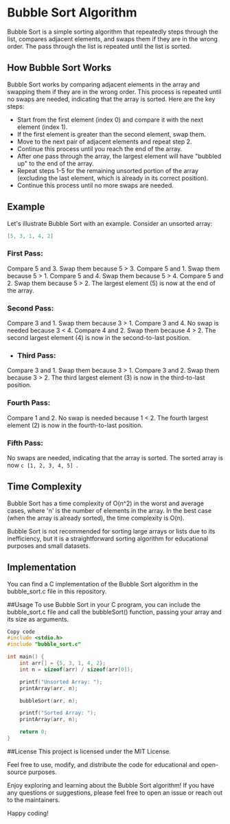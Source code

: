 # Bubble Sort Algorithm

Bubble Sort is a simple sorting algorithm that repeatedly steps through the list, compares adjacent elements, and swaps them if they are in the wrong order. The pass through the list is repeated until the list is sorted.

## How Bubble Sort Works

Bubble Sort works by comparing adjacent elements in the array and swapping them if they are in the wrong order. This process is repeated until no swaps are needed, indicating that the array is sorted. Here are the key steps:

- Start from the first element (index 0) and compare it with the next element (index 1).
- If the first element is greater than the second element, swap them.
- Move to the next pair of adjacent elements and repeat step 2.
- Continue this process until you reach the end of the array.
- After one pass through the array, the largest element will have "bubbled up" to the end of the array.
- Repeat steps 1-5 for the remaining unsorted portion of the array (excluding the last element, which is already in its correct position).
- Continue this process until no more swaps are needed.

## Example

Let's illustrate Bubble Sort with an example. Consider an unsorted array:

```c
[5, 3, 1, 4, 2]
```
### First Pass:

Compare 5 and 3. Swap them because 5 > 3.
Compare 5 and 1. Swap them because 5 > 1.
Compare 5 and 4. Swap them because 5 > 4.
Compare 5 and 2. Swap them because 5 > 2.
The largest element (5) is now at the end of the array.

### Second Pass:

Compare 3 and 1. Swap them because 3 > 1.
Compare 3 and 4. No swap is needed because 3 < 4.
Compare 4 and 2. Swap them because 4 > 2.
The second largest element (4) is now in the second-to-last position.

- ### Third Pass:

Compare 3 and 1. Swap them because 3 > 1.
Compare 3 and 2. Swap them because 3 > 2.
The third largest element (3) is now in the third-to-last position.

### Fourth Pass:

Compare 1 and 2. No swap is needed because 1 < 2.
The fourth largest element (2) is now in the fourth-to-last position.

### Fifth Pass:

No swaps are needed, indicating that the array is sorted.
The sorted array is now ```c [1, 2, 3, 4, 5] ```.

## Time Complexity
Bubble Sort has a time complexity of O(n^2) in the worst and average cases, where 'n' is the number of elements in the array. In the best case (when the array is already sorted), the time complexity is O(n).

Bubble Sort is not recommended for sorting large arrays or lists due to its inefficiency, but it is a straightforward sorting algorithm for educational purposes and small datasets.

## Implementation
You can find a C implementation of the Bubble Sort algorithm in the bubble_sort.c file in this repository.

##Usage
To use Bubble Sort in your C program, you can include the bubble_sort.c file and call the bubbleSort() function, passing your array and its size as arguments.

```c
Copy code
#include <stdio.h>
#include "bubble_sort.c"

int main() {
    int arr[] = {5, 3, 1, 4, 2};
    int n = sizeof(arr) / sizeof(arr[0]);

    printf("Unsorted Array: ");
    printArray(arr, n);

    bubbleSort(arr, n);

    printf("Sorted Array: ");
    printArray(arr, n);

    return 0;
}
```
##License
This project is licensed under the MIT License.

Feel free to use, modify, and distribute the code for educational and open-source purposes.

Enjoy exploring and learning about the Bubble Sort algorithm! If you have any questions or suggestions, please feel free to open an issue or reach out to the maintainers.

Happy coding!






